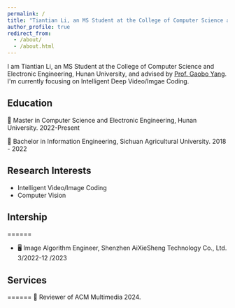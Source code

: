```yaml
---
permalink: /
title: "Tiantian Li, an MS Student at the College of Computer Science and Electronic Engineering, Hunan University"
author_profile: true
redirect_from: 
  - /about/
  - /about.html
---
```


I am Tiantian Li, an MS Student at the College of Computer Science and Electronic Engineering, Hunan University, and advised by [Prof. Gaobo Yang](https://dblp.org/pid/57/5520.html).   
I'm currently focusing on Intelligent Deep Video/Imgae Coding. 

## Education
🏫 Master in Computer Science and Electronic Engineering, Hunan University. 2022-Present 

🏫 Bachelor in Information Engineering, Sichuan Agricultural University. 2018 - 2022

## Research Interests
- Intelligent Video/Image Coding
- Computer Vision
## Intership
======
- 🖥️ Image Algorithm Engineer, Shenzhen AiXieSheng Technology Co., Ltd. 3/2022-12
/2023

## Services
======
📃 Reviewer of ACM Multimedia 2024.
